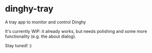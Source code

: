 # dinghy-tray
A tray app to monitor and control Dinghy

It's currently WIP: it already works, but needs polishing and some more functionality (e.g. the about dialog).

Stay tuned! :)

